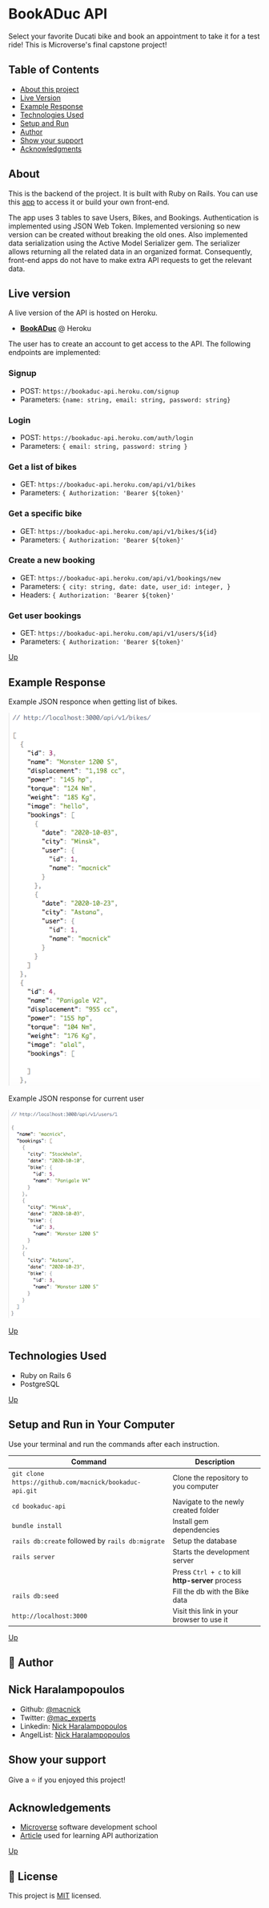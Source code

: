 # BookADuc API

Select your favorite Ducati bike and book an appointment to take it for a test ride! This is Microverse's final capstone project!

## Table of Contents

- [About this project](#About)
- [Live Version](#Live-version)
- [Example Response](#Example-Response)
- [Technologies Used](#Technologies-Used)
- [Setup and Run](#Setup-and-Run-in-Your-Computer)
- [Author](#Author)
- [Show your support](#Show-your-support)
- [Acknowledgments](#Acknowledgments)

## About

This is the backend of the project. It is built with Ruby on Rails. You can use this [app](#link_to_front_end) to access it or build your own front-end.

The app uses 3 tables to save Users, Bikes, and Bookings. Authentication is implemented using JSON Web Token. Implemented versioning so new version can be created without breaking the old ones. Also implemented data serialization using the Active Model Serializer gem. The serializer allows returning all the related data in an organized format. Consequently, front-end apps do not have to make extra API requests to get the relevant data.

## Live version

A live version of the API is hosted on Heroku.

- [**BookADuc**](https://evening-cove-51744.herokuapp.com/) @ Heroku

The user has to create an account to get access to the API. The following endpoints are implemented:

### Signup

- POST: `https://bookaduc-api.heroku.com/signup`
- Parameters: `{name: string, email: string, password: string}`

### Login

- POST: `https://bookaduc-api.heroku.com/auth/login`
- Parameters: `{ email: string, password: string }`

### Get a list of bikes

- GET: `https://bookaduc-api.heroku.com/api/v1/bikes`
- Parameters: `{ Authorization: 'Bearer ${token}'`

### Get a specific bike

- GET: `https://bookaduc-api.heroku.com/api/v1/bikes/${id}`
- Parameters: `{ Authorization: 'Bearer ${token}'`

### Create a new booking

- GET: `https://bookaduc-api.heroku.com/api/v1/bookings/new`
- Parameters: `{ city: string, date: date, user_id: integer, }`
- Headers: `{ Authorization: 'Bearer ${token}'`

### Get user bookings

- GET: `https://bookaduc-api.heroku.com/api/v1/users/${id}`
- Parameters: `{ Authorization: 'Bearer ${token}'`

[Up](#Table-of-Contents)

## Example Response

Example JSON responce when getting list of bikes.

<img src="app/assets/images/bookaduc-api-1.png">

Example JSON response for current user

<img src="app/assets/images/bookaduc-api-2.png">

[Up](#Table-of-Contents)

## Technologies Used

- Ruby on Rails 6
- PostgreSQL

[Up](#Table-of-Contents)

## Setup and Run in Your Computer

Use your terminal and run the commands after each instruction.

| Command                                                 | Description                                      |
| ------------------------------------------------------- | ------------------------------------------------ |
| `git clone https://github.com/macnick/bookaduc-api.git` | Clone the repository to you computer             |
| `cd bookaduc-api`                                       | Navigate to the newly created folder             |
| `bundle install`                                        | Install gem dependencies                         |
| `rails db:create` followed by `rails db:migrate`        | Setup the database                               |
| `rails server`                                          | Starts the development server                    |
|                                                         | Press `Ctrl + c` to kill **http-server** process |
| `rails db:seed`                                         | Fill the db with the Bike data                   |
| `http://localhost:3000`                                 | Visit this link in your browser to use it        |

[Up](#Table-of-Contents)

## 👤 Author

## Nick Haralampopoulos

- Github: [@macnick](https://github.com/macnick)
- Twitter: [@mac_experts](https://twitter.com/mac_experts)
- Linkedin: [Nick Haralampopoulos](https://www.linkedin.com/in/nick-haralampopoulos/)
- AngelList: [Nick Haralampopoulos](https://angel.co/u/nick-haralampopoulos)

## Show your support

Give a ⭐️ if you enjoyed this project!

## Acknowledgements

- [Microverse](https://www.microverse.org) software development school
- [Article](https://www.digitalocean.com/community/tutorials/build-a-restful-json-api-with-rails-5-part-one) used for learning API authorization

[Up](#Table-of-Contents)

## 📝 License

This project is [MIT](lic.url) licensed.
